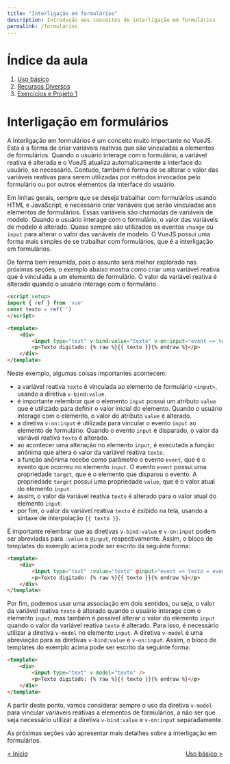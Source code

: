 ```yaml
---
title: "Interligação em formulários"
description: Introdução aos conceitos de interligação em formulários
permalink: /formularios
---
```

# Índice da aula
1. [Uso básico](formularios/uso-basico.html)
2. [Recursos Diversos](formularios/recursos-diversos.html)
3. [Exercícios e Projeto 1](formularios/exercicios.html)

# Interligação em formulários

A interligação em formulários é um conceito muito importante no VueJS. Esta é a forma de criar variáveis reativas que são vinculadas a elementos de formulários. Quando o usuário interage com o formulário, a variável reativa é alterada e o VueJS atualiza automaticamente a interface do usuário, se necessário. Contudo, também é forma de se alterar o valor das variáveis reativas para serem utilizadas por métodos invocados pelo formulário ou por outros elementos da interface do usuário.

Em linhas gerais, sempre que se deseja trabalhar com formulários usando HTML e JavaScript, é necessário criar variáveis que serão vinculadas aos elementos de formulários. Essas variáveis são chamadas de variáveis de modelo. Quando o usuário interage com o formulário, o valor das variáveis de modelo é alterado. Quase sempre são utilizados os eventos `change` ou `input` para alterar o valor das variáveis de modelo. O VueJS possui uma forma mais simples de se trabalhar com formulários, que é a interligação em formulários.

De forma bem resumida, pois o assunto será melhor explorado nas próximas seções, o exemplo abaixo mostra como criar uma variável reativa que é vinculada a um elemento de formulário. O valor da variável reativa é alterado quando o usuário interage com o formulário.

```html
<script setup>
import { ref } from 'vue'
const texto = ref('')
</script>

<template>
    <div>
        <input type="text" v-bind:value="texto" v-on:input="event => texto = event.target.value" />
        <p>Texto digitado: {% raw %}{{ texto }}{% endraw %}</p>
    </div>
</template>
```

Neste exemplo, algumas coisas importantes acontecem:

* a variável reativa `texto` é vinculada ao elemento de formulário `<input>`, usando a diretiva `v-bind:value`. 
* é importante relembrar que o elemento `input` possui um atributo `value` que é utilizado para definir o valor inicial do elemento. Quando o usuário interage com o elemento, o valor do atributo `value` é alterado.  
* a diretiva `v-on:input` é utilizada para vincular o evento `input` ao elemento de formulário. Quando o evento `input` é disparado, o valor da variável reativa `texto` é alterado.
* ao acontecer uma alteração no elemento `input`, é executada a função anônima que altera o valor da variável reativa `texto`. 
* a função anônima recebe como parâmetro o evento `event`, que é o evento que ocorreu no elemento `input`. O evento `event` possui uma propriedade `target`, que é o elemento que disparou o evento. A propriedade `target` possui uma propriedade `value`, que é o valor atual do elemento `input`. 
* assim, o valor da variável reativa `texto` é alterado para o valor atual do elemento `input`.
* por fim, o valor da variável reativa `texto` é exibido na tela, usando a sintaxe de interpolação `{{ texto }}`.

É importante relembrar que as diretivas `v-bind:value` e `v-on:input` podem ser abreviadas para `:value` e `@input`, respectivamente. Assim, o bloco de templates do exemplo acima pode ser escrito da seguinte forma:

```html
<template>
    <div>
        <input type="text" :value="texto" @input="event => texto = event.target.value" />
        <p>Texto digitado: {% raw %}{{ texto }}{% endraw %}</p>
    </div>
</template>
```

Por fim, podemos usar uma associação em dois sentidos, ou seja, o valor da variável reativa `texto` é alterado quando o usuário interage com o elemento `input`, mas também é possível alterar o valor do elemento `input` quando o valor da variável reativa `texto` é alterado. Para isso, é necessário utilizar a diretiva `v-model` no elemento `input`. A diretiva `v-model` é uma abreviação para as diretivas `v-bind:value` e `v-on:input`. Assim, o bloco de templates do exemplo acima pode ser escrito da seguinte forma:

```html
<template>
    <div>
        <input type="text" v-model="texto" />
        <p>Texto digitado: {% raw %}{{ texto }}{% endraw %}</p>
    </div>
</template>
```
A partir deste ponto, vamos considerar sempre o uso da diretiva `v-model` para vincular variáveis reativas a elementos de formulários, a não ser que seja necessário utilizar a diretiva `v-bind:value` e `v-on:input` separadamente.

As próximas seções vão apresentar mais detalhes sobre a interligação em formulários.

<span style="display: flex; justify-content: space-between;"><span>[&lt; Início](. "Início")</span> <span>[Uso básico &gt;](formularios/uso-basico.html "Próximo")</span></span>
